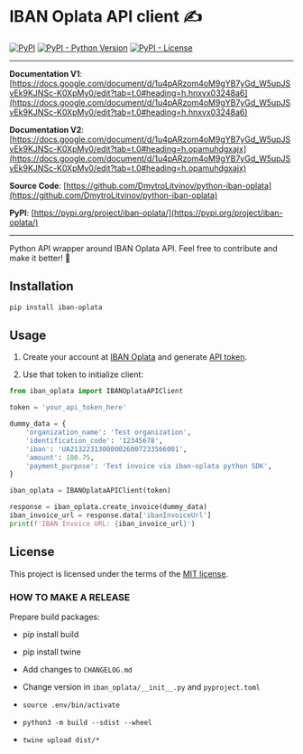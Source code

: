 # IBAN Oplata API client ✍

[![PyPI](https://img.shields.io/pypi/v/iban-oplata?style=flat-square)](https://pypi.python.org/pypi/iban-oplata/)
[![PyPI - Python Version](https://img.shields.io/pypi/pyversions/iban-oplata?style=flat-square)](https://pypi.python.org/pypi/iban-oplata/)
[![PyPI - License](https://img.shields.io/pypi/l/iban-oplata?style=flat-square)](https://pypi.python.org/pypi/iban-oplata/)

---
**Documentation V1**: [https://docs.google.com/document/d/1u4pARzom4oM9gYB7yGd_W5upJSvEk9KJNSc-K0XpMy0/edit?tab=t.0#heading=h.hnxvx03248a6](https://docs.google.com/document/d/1u4pARzom4oM9gYB7yGd_W5upJSvEk9KJNSc-K0XpMy0/edit?tab=t.0#heading=h.hnxvx03248a6)

**Documentation V2**: [https://docs.google.com/document/d/1u4pARzom4oM9gYB7yGd_W5upJSvEk9KJNSc-K0XpMy0/edit?tab=t.0#heading=h.opamuhdgxajx](https://docs.google.com/document/d/1u4pARzom4oM9gYB7yGd_W5upJSvEk9KJNSc-K0XpMy0/edit?tab=t.0#heading=h.opamuhdgxajx)

**Source Code**: [https://github.com/DmytroLitvinov/python-iban-oplata](https://github.com/DmytroLitvinov/python-iban-oplata)

**PyPI**: [https://pypi.org/project/iban-oplata/](https://pypi.org/project/iban-oplata/)

---

Python API wrapper around IBAN Oplata API. Feel free to contribute and make it better! 🚀


## Installation

```sh
pip install iban-oplata
```

## Usage 

1) Create your account at [IBAN Oplata](https://ibanoplata.com/) and generate [API token](https://ibanoplata.com/api-token). 

2) Use that token to initialize client:

```python
from iban_oplata import IBANOplataAPIClient

token = 'your_api_token_here'

dummy_data = {
    'organization_name': 'Test organization',
    'identification_code': '12345678',
    'iban': 'UA213223130000026007233566001',
    'amount': 100.75,
    'payment_purpose': 'Test invoice via iban-oplata python SDK',
}

iban_oplata = IBANOplataAPIClient(token)

response = iban_oplata.create_invoice(dummy_data)
iban_invoice_url = response.data['ibanInvoiceUrl']
print(f'IBAN Invoice URL: {iban_invoice_url}')
```

## License

This project is licensed under the terms of the [MIT license](https://github.com/DmytroLitvinov/python-iban-oplata/blob/master/LICENSE).


### HOW TO MAKE A RELEASE

Prepare build packages:
* pip install build
* pip install twine

* Add changes to `CHANGELOG.md`
* Change version in `iban_oplata/__init__.py` and `pyproject.toml`
* `source .env/bin/activate`
* `python3 -m build --sdist --wheel`
* `twine upload dist/*`
